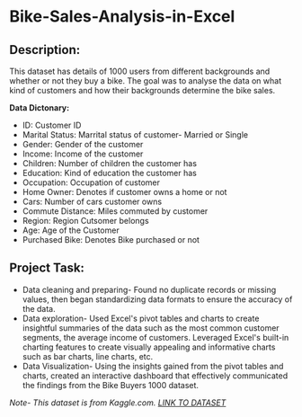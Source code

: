 # Bike-Sales-Analysis-in-Excel

## Description:
This dataset has details of 1000 users from different backgrounds and whether or not they buy a bike. The goal was to analyse the data on what kind of customers and how their backgrounds determine the bike sales. 

**Data Dictonary:**
- ID: Customer ID
- Marital Status: Marrital status of customer- Married or Single
- Gender: Gender of the customer
- Income: Income of the customer
- Children: Number of children the customer has
- Education: Kind of education the customer has
- Occupation: Occupation of customer
- Home Owner: Denotes if customer owns a home or not
- Cars: Number of cars customer owns
- Commute Distance: Miles commuted by customer
- Region: Region Cutsomer belongs
- Age: Age of the Customer
- Purchased Bike: Denotes Bike purchased or not  

## Project Task:
- Data cleaning and preparing- Found no duplicate records or missing values, then began standardizing data formats to ensure the accuracy of the data. 
- Data exploration- Used Excel's pivot tables and charts to create insightful summaries of the data such as the most common customer segments, the average income of customers. Leveraged Excel's built-in charting features to create visually appealing and informative charts such as bar charts, line charts, etc. 
- Data Visualization- Using the insights gained from the pivot tables and charts, created an interactive dashboard that effectively communicated the findings from the Bike Buyers 1000 dataset.


*Note-
This dataset is from Kaggle.com.
[LINK TO DATASET](https://www.kaggle.com/datasets/heeraldedhia/bike-buyers)*
